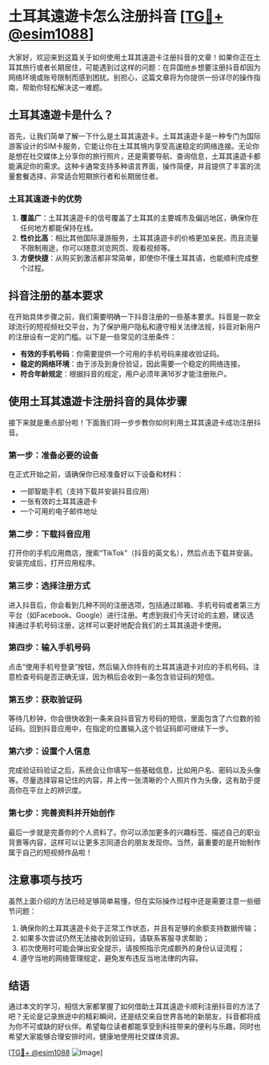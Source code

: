 # 土耳其遠遊卡怎么注册抖音 [[TG💪+ @esim1088](https://t.me/s/esim1088)]

大家好，欢迎来到这篇关于如何使用土耳其遠遊卡注册抖音的文章！如果你正在土耳其旅行或者长期居住，可能遇到过这样的问题：在异国他乡想要注册抖音却因为网络环境或账号限制而感到困扰。别担心，这篇文章将为你提供一份详尽的操作指南，帮助你轻松解决这一难题。

## 土耳其遠遊卡是什么？

首先，让我们简单了解一下什么是土耳其遠遊卡。土耳其遠遊卡是一种专门为国际游客设计的SIM卡服务，它能让你在土耳其境内享受高速稳定的网络连接。无论你是想在社交媒体上分享你的旅行照片，还是需要导航、查询信息，土耳其遠遊卡都能满足你的需求。这种卡通常支持多种语言界面，操作简便，并且提供了丰富的流量套餐选择，非常适合短期旅行者和长期居住者。

### 土耳其遠遊卡的优势

1. **覆盖广**：土耳其遠遊卡的信号覆盖了土耳其的主要城市及偏远地区，确保你在任何地方都能保持在线。
2. **性价比高**：相比其他国际漫游服务，土耳其遠遊卡的价格更加亲民，而且流量不限制用途，你可以随意浏览网页、观看视频等。
3. **方便快捷**：从购买到激活都非常简单，即使你不懂土耳其语，也能顺利完成整个过程。

## 抖音注册的基本要求

在开始具体步骤之前，我们需要明确一下抖音注册的一些基本要求。抖音是一款全球流行的短视频社交平台，为了保护用户隐私和遵守相关法律法规，抖音对新用户的注册设有一定的门槛。以下是一些常见的注册条件：

- **有效的手机号码**：你需要提供一个可用的手机号码来接收验证码。
- **稳定的网络环境**：由于涉及到身份验证，因此需要一个稳定的网络连接。
- **符合年龄规定**：根据抖音的规定，用户必须年满16岁才能注册账户。

## 使用土耳其遠遊卡注册抖音的具体步骤

接下来就是重点部分啦！下面我们将一步步教你如何利用土耳其遠遊卡成功注册抖音。

### 第一步：准备必要的设备

在正式开始之前，请确保你已经准备好以下设备和材料：
- 一部智能手机（支持下载并安装抖音应用）
- 一张有效的土耳其遠遊卡
- 一个可用的电子邮件地址

### 第二步：下载抖音应用

打开你的手机应用商店，搜索“TikTok”（抖音的英文名），然后点击下载并安装。安装完成后，打开应用程序。

### 第三步：选择注册方式

进入抖音后，你会看到几种不同的注册选项，包括通过邮箱、手机号码或者第三方平台（如Facebook、Google）进行注册。考虑到我们今天讨论的主题，建议选择通过手机号码注册，这样可以更好地配合我们的土耳其遠遊卡使用。

### 第四步：输入手机号码

点击“使用手机号登录”按钮，然后输入你持有的土耳其遠遊卡对应的手机号码。注意检查号码是否正确无误，因为稍后会收到一条包含验证码的短信。

### 第五步：获取验证码

等待几秒钟，你会很快收到一条来自抖音官方号码的短信，里面包含了六位数的验证码。回到抖音应用中，在指定的位置输入这个验证码即可继续下一步。

### 第六步：设置个人信息

完成验证码验证之后，系统会让你填写一些基础信息，比如用户名、密码以及头像等。尽量选择容易记住的内容，并上传一张清晰的个人照片作为头像，这有助于提高你在平台上的辨识度。

### 第七步：完善资料并开始创作

最后一步就是完善你的个人资料了。你可以添加更多的兴趣标签、描述自己的职业背景等内容，这样可以让更多志同道合的朋友发现你。当然，最重要的是开始制作属于自己的短视频作品啦！

## 注意事项与技巧

虽然上面介绍的方法已经足够简单易懂，但在实际操作过程中还是需要注意一些细节问题：

1. 确保你的土耳其遠遊卡处于正常工作状态，并且有足够的余额支持数据传输；
2. 如果多次尝试仍然无法接收到验证码，请联系客服寻求帮助；
3. 初次使用时可能会弹出安全提示，请按照指示完成额外的身份认证流程；
4. 遵守当地的网络管理规定，避免发布违反当地法律的内容。

## 结语

通过本文的学习，相信大家都掌握了如何借助土耳其遠遊卡顺利注册抖音的方法了吧？无论是记录旅途中的精彩瞬间，还是结交来自世界各地的新朋友，抖音都将成为你不可或缺的好伙伴。希望每位读者都能享受到科技带来的便利与乐趣，同时也希望大家能够合理安排时间，健康地使用社交媒体资源。

[[TG💪+ @esim1088](https://t.me/s/esim1088) ![Image](https://i.postimg.cc/4NQfJmqS/Snipaste-2025-05-13-00-14-12.png)]